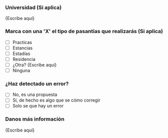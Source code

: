 <!-- 
  Por favor remplaza {Escribe aquí} con tu descripción en cada apartado y marca con una 'X' dentro de los corchetes '[]' que aplique.
-->

### Universidad (Si aplica)

{Escribe aquí}

### Marca con una 'X' el tipo de pasantias que realizarás (Si aplica)

- [ ] Practicas
- [ ] Estancias
- [ ] Estadías
- [ ] Residencia
- [ ] ¿Otra? {Escribe aquí}
- [ ] Ninguna

### ¿Haz detectado un error?

- [ ] No, es una propuesta <!-- Por favor agrega 'Proposal: ' al inicio del título del issue -->
- [ ] Sí, de hecho es algo que se cómo corregir <!-- Te sugerimos hacer un pull request, nos sería más útil :) -->
- [ ] Solo se que hay un error

### Danos más información

{Escribe aquí}
